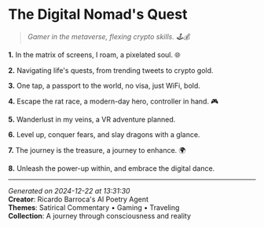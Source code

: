 # The Digital Nomad's Quest

> *Gamer in the metaverse, flexing crypto skills. 🕹️💰*

**1.** In the matrix of screens, I roam, a pixelated soul. 🌐


**2.** Navigating life's quests, from trending tweets to crypto gold.


**3.** One tap, a passport to the world, no visa, just WiFi, bold.


**4.** Escape the rat race, a modern-day hero, controller in hand. 🎮


**5.** Wanderlust in my veins, a VR adventure planned.


**6.** Level up, conquer fears, and slay dragons with a glance.


**7.** The journey is the treasure, a journey to enhance. 🌍


**8.** Unleash the power-up within, and embrace the digital dance.



---

*Generated on 2024-12-22 at 13:31:30*  
**Creator**: Ricardo Barroca's AI Poetry Agent  
**Themes**: Satirical Commentary • Gaming • Traveling  
**Collection**: A journey through consciousness and reality